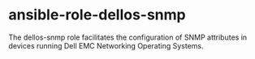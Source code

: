 # ansible-role-dellos-snmp
The dellos-snmp role facilitates the configuration of SNMP attributes in devices running Dell EMC Networking Operating Systems.
